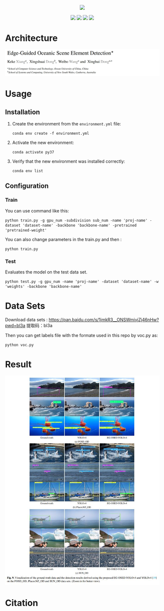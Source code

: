 <p align="center"> <a href="" ><img src="imgs/title.png"></a></p>
<p align="center"> 
<a href="" ><img src="https://img.shields.io/badge/HOME-KBS-blue.svg"></a>
<a href="" ><img src="https://img.shields.io/badge/HOME-Paper-important.svg"></a>
<a href="" ><img src="https://img.shields.io/badge/PDF-Paper-blueviolet.svg"></a>
<!-- <a href="" ><img src="https://img.shields.io/badge/-Poster-ff69b7.svg"></a> -->
<!-- <a href="" ><img src="https://img.shields.io/badge/-Video-brightgreen.svg"></a> -->
<a href="" ><img src="https://img.shields.io/badge/-WeightsFiles-blue.svg"></a>
</p>

# Architecture

![archioverall](imgs/EG-OSED-YOLOv4.JPG)

# Usage
## Installation
1. Create the environment from the `environment.yml` file:   
   ```copy
   conda env create -f environment.yml
   ```     
2. Activate the new environment:  
   ```copy
   conda activate py37
   ```    
3. Verify that the new environment was installed correctly:  
    ```copy
   conda env list
    ```    

## Configuration
### Train
You can use command like this:  
```copy
python train.py -g gpu_num -subdivision sub_num -name 'proj-name' -dataset 'dataset-name' -backbone 'backbone-name' -pretrained 'pretrained-weight'
```  
You can also change parameters in the train.py and then :  
```copy
python train.py
```

### Test
Evaluates the model on the test data set.
```copy
python test.py -g gpu_num -name 'proj-name' -dataset 'dataset-name' -w 'weights' -backbone 'backbone-name'
```
  
# Data Sets
Download data sets : https://pan.baidu.com/s/1jmkR3__ONSWmivjZj46nHw?pwd=bl3a 提取码：bl3a    

Then you can get labels file with the formate used in this repo by voc.py as:  
```copy
python voc.py
```  

# Result
![result](imgs/results.JPG)

# Citation
